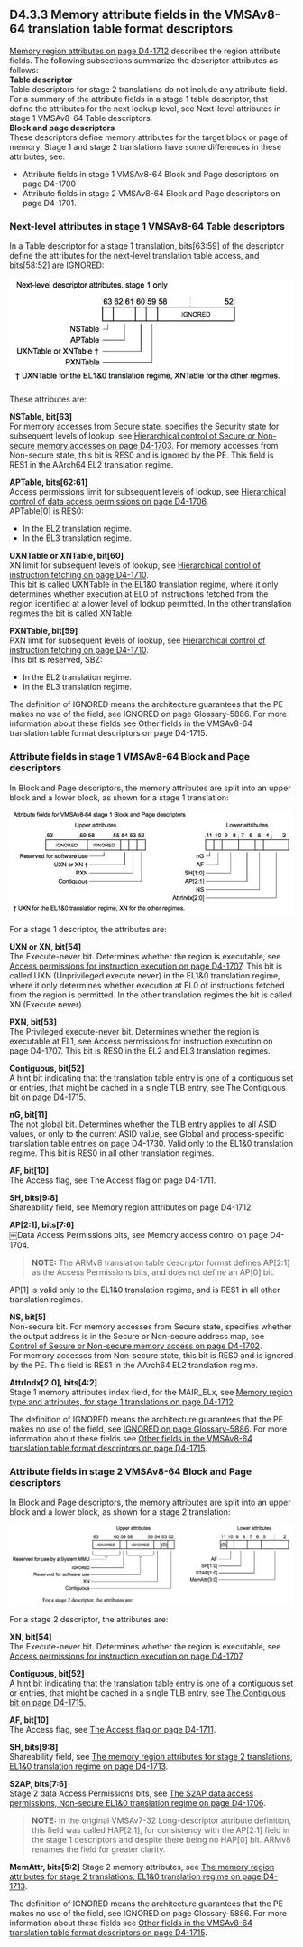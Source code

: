 ## D4.3.3 Memory attribute fields in the VMSAv8-64 translation table format descriptors

[Memory region attributes on page D4-1712](#) describes the region attribute fields. The following subsections summarize the descriptor attributes as follows:  
**Table descriptor**  
Table descriptors for stage 2 translations do not include any attribute field. For a summary of the attribute fields in a stage 1 table descriptor, that define the attributes for the next lookup level, see Next-level attributes in stage 1 VMSAv8-64 Table descriptors.  
**Block and page descriptors**  
These descriptors define memory attributes for the target block or page of memory. Stage 1 and stage 2 translations have some differences in these attributes, see:  
* Attribute fields in stage 1 VMSAv8-64 Block and Page descriptors on page D4-1700
* Attribute fields in stage 2 VMSAv8-64 Block and Page descriptors on page D4-1701.

### Next-level attributes in stage 1 VMSAv8-64 Table descriptors

In a Table descriptor for a stage 1 translation, bits[63:59] of the descriptor define the attributes for the next-level translation table access, and bits[58:52] are IGNORED:

![](figure_d4_18.png)

These attributes are:

**NSTable, bit[63]**  
For memory accesses from Secure state, specifies the Security state for subsequent levels of lookup, see [Hierarchical control of Secure or Non-secure memory accesses on page D4-1703](#).
For memory accesses from Non-secure state, this bit is RES0 and is ignored by the PE. This field is RES1 in the AArch64 EL2 translation regime.

**APTable, bits[62:61]**  
Access permissions limit for subsequent levels of lookup, see [Hierarchical control of data access permissions on page D4-1706](#).  
APTable[0] is RES0:
* In the EL2 translation regime. 
* In the EL3 translation regime.

**UXNTable or XNTable, bit[60]**  
XN limit for subsequent levels of lookup, see [Hierarchical control of instruction fetching on page D4-1710](#).  
This bit is called UXNTable in the EL1&0 translation regime, where it only determines whether execution at EL0 of instructions fetched from the region identified at a lower level of lookup permitted. In the other translation regimes the bit is called XNTable.  

**PXNTable, bit[59]**  
PXN limit for subsequent levels of lookup, see [Hierarchical control of instruction fetching on page D4-1710](#).  
This bit is reserved, SBZ:
* In the EL2 translation regime.
* In the EL3 translation regime.


The definition of IGNORED means the architecture guarantees that the PE makes no use of the field, see IGNORED on page Glossary-5886. For more information about these fields see Other fields in the VMSAv8-64 translation table format descriptors on page D4-1715.

### Attribute fields in stage 1 VMSAv8-64 Block and Page descriptors

In Block and Page descriptors, the memory attributes are split into an upper block and a lower block, as shown for a stage 1 translation:

![](figure_d4_19.png)

For a stage 1 descriptor, the attributes are:

**UXN or XN, bit[54]**  
The Execute-never bit. Determines whether the region is executable, see [Access permissions for instruction execution on page D4-1707](#).
This bit is called UXN (Unprivileged execute never) in the EL1&0 translation regime, where it only determines whether execution at EL0 of instructions fetched from the region is permitted. In the other translation regimes the bit is called XN (Execute never).

**PXN, bit[53]**  
The Privileged execute-never bit. Determines whether the region is executable at EL1, see Access permissions for instruction execution on page D4-1707.
This bit is RES0 in the EL2 and EL3 translation regimes.

**Contiguous, bit[52]**  
A hint bit indicating that the translation table entry is one of a contiguous set or entries, that might be cached in a single TLB entry, see The Contiguous bit on page D4-1715.

**nG, bit[11]**  
The not global bit. Determines whether the TLB entry applies to all ASID values, or only to the current ASID value, see Global and process-specific translation table entries on page D4-1730.
Valid only to the EL1&0 translation regime. This bit is RES0 in all other translation regimes.

**AF, bit[10]**  
The Access flag, see The Access flag on page D4-1711.

**SH, bits[9:8]**  
Shareability field, see Memory region attributes on page D4-1712. 

**AP[2:1], bits[7:6]**  
￼Data Access Permissions bits, see Memory access control on page D4-1704. 
> **NOTE:**
The ARMv8 translation table descriptor format defines AP[2:1] as the Access Permissions bits, and does not define an AP[0] bit.

AP[1] is valid only to the EL1&0 translation regime, and is RES1 in all other translation regimes.

**NS, bit[5]**  
Non-secure bit. For memory accesses from Secure state, specifies whether the output address is in the Secure or Non-secure address map, see [Control of Secure or Non-secure memory access on page D4-1702](#).  
For memory accesses from Non-secure state, this bit is RES0 and is ignored by the PE. This field is RES1 in the AArch64 EL2 translation regime.

**AttrIndx[2:0], bits[4:2]**  
Stage 1 memory attributes index field, for the MAIR_ELx, see [Memory region type and attributes, for stage 1 translations on page D4-1712](#).

The definition of IGNORED means the architecture guarantees that the PE makes no use of the field, see [IGNORED on page Glossary-5886](#). For more information about these fields see [Other fields in the VMSAv8-64 translation table format descriptors on page D4-1715](#).

### Attribute fields in stage 2 VMSAv8-64 Block and Page descriptors

In Block and Page descriptors, the memory attributes are split into an upper block and a lower block, as shown for a stage 2 translation:

![](figure_d4_20.png)


For a stage 2 descriptor, the attributes are:

**XN, bit[54]**  
The Execute-never bit. Determines whether the region is executable, see [Access permissions for
instruction execution on page D4-1707](#). 

**Contiguous, bit[52]**  
A hint bit indicating that the translation table entry is one of a contiguous set or entries, that might be cached in a single TLB entry, see [The Contiguous bit on page D4-1715.](#)

**AF, bit[10]**  
The Access flag, see [The Access flag on page D4-1711](#).

**SH, bits[9:8]**  
Shareability field, see [The memory region attributes for stage 2 translations, EL1&0 translation regime on page D4-1713](#). 

**S2AP, bits[7:6]**  
Stage 2 data Access Permissions bits, see [The S2AP data access permissions, Non-secure EL1&0 translation regime on page D4-1706](#).
> **NOTE:**
> In the original VMSAv7-32 Long-descriptor attribute definition, this field was called HAP[2:1], for consistency with the AP[2:1] field in the stage 1 descriptors and despite there being no HAP[0] bit. ARMv8 renames the field for greater clarity.

**MemAttr, bits[5:2]**
Stage 2 memory attributes, see [The memory region attributes for stage 2 translations, EL1&0 translation regime on page D4-1713](#).

The definition of IGNORED means the architecture guarantees that the PE makes no use of the field, see IGNORED on page Glossary-5886. For more information about these fields see [Other fields in the VMSAv8-64 translation table format descriptors on page D4-1715](#).

















